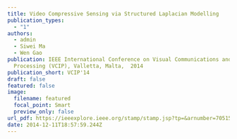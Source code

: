 ```yaml
---
title: Video Compressive Sensing via Structured Laplacian Modelling
publication_types:
  - "1"
authors:
  - admin
  - Siwei Ma 
  - Wen Gao
publication: IEEE International Conference on Visual Communications and Image
  Processing (VCIP), Valletta, Malta,  2014
publication_short: VCIP'14
draft: false
featured: false
image:
  filename: featured
  focal_point: Smart
  preview_only: false
url_pdf: https://ieeexplore.ieee.org/stamp/stamp.jsp?tp=&arnumber=7051591
date: 2014-12-11T18:57:59.244Z
---
```

